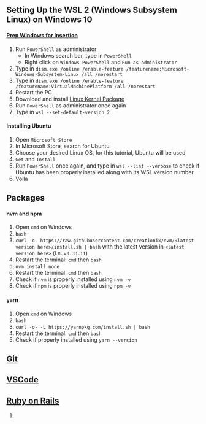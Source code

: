 ## Setting Up the WSL 2 (Windows Subsystem Linux) on Windows 10

#### [Prep Windows for Insertion](https://docs.microsoft.com/en-us/windows/wsl/install-win10)

1. Run `PowerShell` as administrator
   - In Windows search bar, type in `PowerShell`
   - Right click on `Windows PowerShell` and `Run as administrator`
2. Type in `dism.exe /online /enable-feature /featurename:Microsoft-Windows-Subsystem-Linux /all /norestart`
3. Type in `dism.exe /online /enable-feature /featurename:VirtualMachinePlatform /all /norestart`
4. Restart the PC
5. Download and install [Linux Kernel Package](https://docs.microsoft.com/en-us/windows/wsl/install-win10#step-4---download-the-linux-kernel-update-package)
6. Run `PowerShell` as administrator once again
7. Type in `wsl --set-default-version 2`

#### Installing Ubuntu

1. Open `Microsoft Store`
2. In Microsoft Store, search for Ubuntu
3. Choose your desired Linux OS, for this tutorial, Ubuntu will be used
4. `Get` and `Install`
5. Run `PowerShell` once again, and type in `wsl --list --verbose` to check if Ubuntu has been properly installed along with its WSL version number
6. Voila

## Packages

#### nvm and npm

1. Open `cmd` on Windows
2. `bash`
3. `curl -o- https://raw.githubusercontent.com/creationix/nvm/<latest version here>/install.sh | bash` with the latest version in `<latest version here>` (i.e. `v0.33.11`)
4. Restart the terminal: `cmd` then `bash`
5. `nvm install node`
6. Restart the terminal: `cmd` then `bash`
7. Check if `nvm` is properly installed using `nvm -v`
8. Check if `npm` is properly installed using `npm -v`

#### yarn

1. Open `cmd` on Windows
2. `bash`
3. `curl -o- -L https://yarnpkg.com/install.sh | bash`
4. Restart the terminal: `cmd` then `bash`
5. Check if properly installed using `yarn --version`

## [Git](https://github.com/kndshein/Wiki/blob/main/Misc/PostSetup.md#git-shit)

## [VSCode](https://github.com/kndshein/Wiki/blob/main/Misc/PostSetup.md#vscode)

## [Ruby on Rails](https://gorails.com/setup/windows/10)

1.
